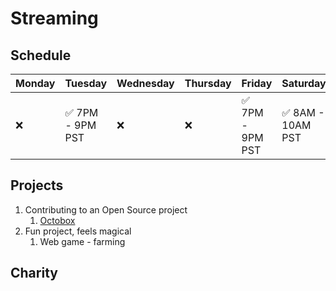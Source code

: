 # Streaming

## Schedule

| Monday | Tuesday | Wednesday | Thursday | Friday | Saturday | Sunday |
| ------ | ------- | --------- | -------- | ------ | -------- | ------ |
| :x: | :white_check_mark: 7PM - 9PM PST | :x: | :x: | :white_check_mark: 7PM - 9PM PST | :white_check_mark: 8AM - 10AM PST | :x: |

## Projects

1. Contributing to an Open Source project
    1. [Octobox](https://github.com/octobox/octobox)
1. Fun project, feels magical
    1. Web game - farming

## Charity

